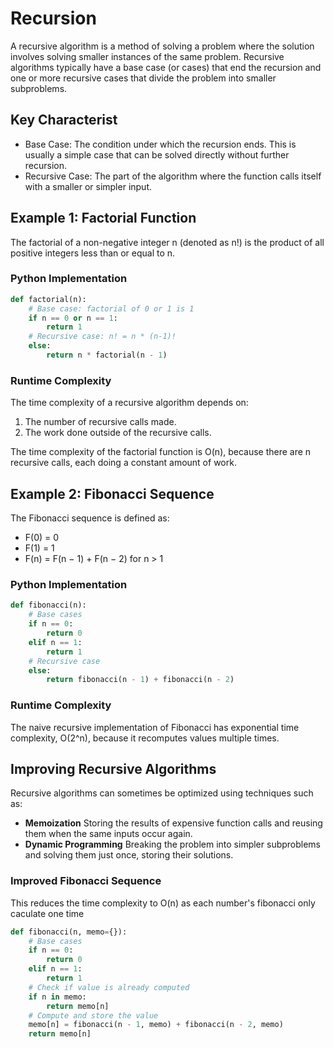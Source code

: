 # Recursion

A recursive algorithm is a method of solving a problem where the solution involves solving smaller instances of the same problem. Recursive algorithms typically have a base case (or cases) that end the recursion and one or more recursive cases that divide the problem into smaller subproblems.

## Key Characterist
- Base Case:
    The condition under which the recursion ends. This is usually a simple case that can be solved directly without further recursion.
- Recursive Case: 
    The part of the algorithm where the function calls itself with a smaller or simpler input.

## Example 1: Factorial Function

The factorial of a non-negative integer n (denoted as n!) is the product of all positive integers less than or equal to n.

### Python Implementation
```python
def factorial(n):
    # Base case: factorial of 0 or 1 is 1
    if n == 0 or n == 1:
        return 1
    # Recursive case: n! = n * (n-1)!
    else:
        return n * factorial(n - 1)
```

### Runtime Complexity

The time complexity of a recursive algorithm depends on:
1. The number of recursive calls made.
2. The work done outside of the recursive calls.

The time complexity of the factorial function is O(n), because there are n recursive calls, each doing a constant amount of work.

## Example 2: Fibonacci Sequence

The Fibonacci sequence is defined as:

- F(0) = 0
- F(1) = 1
- F(n) = F(n − 1) + F(n − 2) for n > 1

### Python Implementation
```python
def fibonacci(n):
    # Base cases
    if n == 0:
        return 0
    elif n == 1:
        return 1
    # Recursive case
    else:
        return fibonacci(n - 1) + fibonacci(n - 2)
```

### Runtime Complexity

The naive recursive implementation of Fibonacci has exponential time complexity, O(2^n), because it recomputes values multiple times.

## Improving Recursive Algorithms

Recursive algorithms can sometimes be optimized using techniques such as:

- **Memoization**
    Storing the results of expensive function calls and reusing them when the same inputs occur again.
- **Dynamic Programming** 
    Breaking the problem into simpler subproblems and solving them just once, storing their solutions.

### Improved Fibonacci Sequence

This reduces the time complexity to O(n) as each number's fibonacci only caculate one time

```python
def fibonacci(n, memo={}):
    # Base cases
    if n == 0:
        return 0
    elif n == 1:
        return 1
    # Check if value is already computed
    if n in memo:
        return memo[n]
    # Compute and store the value
    memo[n] = fibonacci(n - 1, memo) + fibonacci(n - 2, memo)
    return memo[n]
```